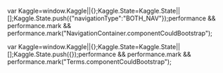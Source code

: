var Kaggle=window.Kaggle||{};Kaggle.State=Kaggle.State||\[\];Kaggle.State.push({"navigationType":"BOTH\_NAV"});performance && performance.mark && performance.mark("NavigationContainer.componentCouldBootstrap");

var Kaggle=window.Kaggle||{};Kaggle.State=Kaggle.State||\[\];Kaggle.State.push({});performance && performance.mark && performance.mark("Terms.componentCouldBootstrap");